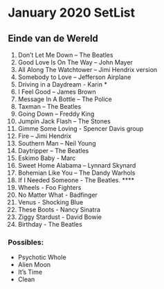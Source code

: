 
# January 2020 SetList

## Einde van de Wereld

1. Don’t Let Me Down – The Beatles
2. Good Love Is On The Way – John Mayer
3. All Along The Watchtower – Jimi Hendrix version
4. Somebody to Love – Jefferson Airplane
5. Driving in a Daydream - Karin *
6. I Feel Good – James Brown 
7. Message In A Bottle – The Police
8. Taxman – The Beatles
9. Going Down – Freddy King
10. Jumpin Jack Flash – The Stones
11. Gimme Some Loving - Spencer Davis group
12. Fire – Jimi Hendrix
13. Southern Man – Neil Young
14. Daytripper – The Beatles
15. Eskimo Baby - Marc
16. Sweet Home Alabama – Lynnard Skynard
17. Bohemian Like You – The Dandy Warhols
18. If I Needed Someone - The Beatles. **** 
19. Wheels - Foo Fighters
20. No Matter What - Badfinger
21. Venus - Shocking Blue
22. These Boots - Nancy Sinatra
23. Ziggy Stardust - David Bowie
24. Birthday - The Beatles

### Possibles:

- Psychotic Whole
- Alien Moon
- It’s Time
- Clean
